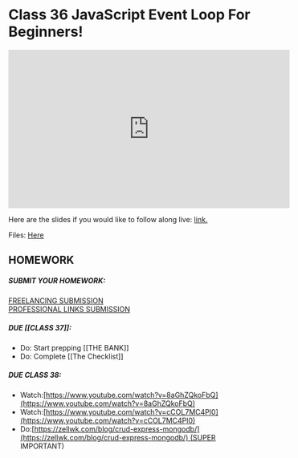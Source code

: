# Class 36 JavaScript Event Loop For Beginners!

<iframe width="560" height="316" src="https://www.youtube.com/embed/nv5SequVETI" title="JavaScript Event Loop For Beginners! (Class 36) - #100Devs" frameborder="0" allow="accelerometer; autoplay; clipboard-write; encrypted-media; gyroscope; picture-in-picture" allowfullscreen></iframe>

Here are the slides if you would like to follow along live: [link.](https://slides.com/leonnoel/100devs2-fancy-js-terms-and-node)

Files: [Here](https://drive.google.com/file/d/17RsrUfxaL9ssZb9ZoaNn1pVETz70m839/view?usp=sharing)

## HOMEWORK

##### SUBMIT YOUR HOMEWORK:  
[FREELANCING SUBMISSION](https://forms.gle/Ha27LvZAJsFiY2Dx7)  
[PROFESSIONAL LINKS SUBMISSION](https://forms.gle/Pt7kwXndftDedcbX8)

##### DUE [[CLASS 37]]:

-   Do: Start prepping [[THE BANK]]
-   Do: Complete [[The Checklist]]

##### DUE CLASS 38:

-   Watch:[https://www.youtube.com/watch?v=8aGhZQkoFbQ](https://www.youtube.com/watch?v=8aGhZQkoFbQ)
-   Watch:[https://www.youtube.com/watch?v=cCOL7MC4Pl0](https://www.youtube.com/watch?v=cCOL7MC4Pl0)
-   Do:[https://zellwk.com/blog/crud-express-mongodb/](https://zellwk.com/blog/crud-express-mongodb/) (SUPER IMPORTANT)